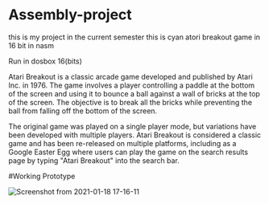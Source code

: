 # Assembly-project

this is my project in the current semester this is cyan atori breakout game in 16 bit in nasm 

Run in dosbox 16(bits)

Atari Breakout is a classic arcade game developed and published by Atari Inc. in 1976. The game involves a player controlling a paddle at the bottom of the screen and using it to bounce a ball against a wall of bricks at the top of the screen. The objective is to break all the bricks while preventing the ball from falling off the bottom of the screen.

The original game was played on a single player mode, but variations have been developed with multiple players. Atari Breakout is considered a classic game and has been re-released on multiple platforms, including as a Google Easter Egg where users can play the game on the search results page by typing "Atari Breakout" into the search bar.

#Working Prototype

 ![Screenshot from 2021-01-18 17-16-11](https://user-images.githubusercontent.com/73393333/227737194-0194cf4a-1bf2-47ad-9285-b786fae6837f.png)

